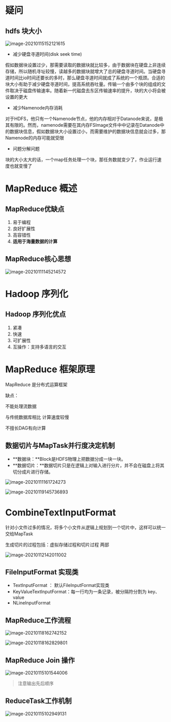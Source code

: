 # 疑问

## hdfs 块大小

![image-20210115152121615](C:\Users\JayZhou\AppData\Roaming\Typora\typora-user-images\image-20210115152121615.png)



- 减少硬盘寻道时间(disk seek time)

假如数据块设置过少，那需要读取的数据块就比较多，由于数据块在硬盘上非连续存储，所以随机寻址较慢，读越多的数据块就增大了总的硬盘寻道时间。当硬盘寻道时间比io时间还要长的多时，那么硬盘寻道时间就成了系统的一个瓶颈。合适的块大小有助于减少硬盘寻道时间，提高系统吞吐量。传输一个由多个块的组成的文件取决于磁盘传输速率。随着新一代磁盘去东区传输速率的提升，块的大小将会被设置的更大

- 减少Namenode内存消耗

对于HDFS，他只有一个Namenode节点，他的内存相对于Datanode来说，是极其有限的。然而，namenode需要在其内存FSImage文件中中记录在Datanode中的数据块信息，假如数据块大小设置过小，而需要维护的数据块信息就会过多，那Namenode的内存可能就受限

- 问题分解问题

块的大小太大的话，一个map任务处理一个块，那任务数就变少了，作业运行速度也就变慢了







# MapReduce 概述

## MapReduce优缺点

1. 易于编程
2. 良好扩展性
3. 高容错性
4. **适用于海量数据的计算**

## MapReduce核心思想

![image-20210111145214572](C:\Users\JayZhou\AppData\Roaming\Typora\typora-user-images\image-20210111145214572.png)

# Hadoop 序列化

## Hadoop 序列化优点

1. 紧凑
2. 快速
3. 可扩展性
4. 互操作：支持多语言的交互

# MapReduce 框架原理

MapReduce 是分布式运算框架

缺点：

不能处理流数据

与传统数据库相比 计算速度较慢 

不擅长DAG有向计算

## 数据切片与MapTask并行度决定机制

- **数据块：**Block是HDFS物理上把数据分成一块一块。
- **数据切片：**数据切片只是在逻辑上对输入进行分片，并不会在磁盘上将其切分成片进行存储。

![image-20210111161724273](C:\Users\JayZhou\AppData\Roaming\Typora\typora-user-images\image-20210111161724273.png)



![image-20210119145736893](C:\Users\JayZhou\AppData\Roaming\Typora\typora-user-images\image-20210119145736893.png)

# CombineTextInputFormat

针对小文件过多的情况，将多个小文件从逻辑上规划到一个切片中，这样可以统一交给MapTask

生成切片的过程包括：虚拟存储过程和切片过程 两部

![image-20210112142011002](C:\Users\JayZhou\AppData\Roaming\Typora\typora-user-images\image-20210112142011002.png)

## FileInputFormat 实现类

- TextInputFormat ： 默认FileInputFormat实现类
- KeyValueTextInputFormat：每一行均为一条记录，被分隔符分割为 key、value
- NLineInputFormat







## MapReduce工作流程

![image-20210118162742152](C:\Users\JayZhou\AppData\Roaming\Typora\typora-user-images\image-20210118162742152.png)



![image-20210118162829801](C:\Users\JayZhou\AppData\Roaming\Typora\typora-user-images\image-20210118162829801.png)



## MapReduce Join 操作

![image-20210115101544006](C:\Users\JayZhou\AppData\Roaming\Typora\typora-user-images\image-20210115101544006.png)

> 注意输出先后顺序

## ReduceTask工作机制

![image-20210115102949131](C:\Users\JayZhou\AppData\Roaming\Typora\typora-user-images\image-20210115102949131.png)



